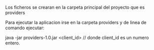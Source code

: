 Los ficheros se crearan en la carpeta principal del proyecto que es providers

Para ejecutar la aplicacion irse en la carpeta providers y de linea de comando ejecutar:

java -jar providers-1.0.jar <client_id> // donde client_id es un numero entero.